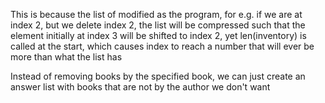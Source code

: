 This is because the list of modified as the program, for e.g. if we are at index 2, but we delete index 2, the list will be compressed such that the element initially at index 3 will be shifted to index 2, yet len(inventory) is called at the start, which causes index to reach a number that will ever be more than what the list has

Instead of removing books by the specified book, we can just create an answer list with books that are not by the author we don't want